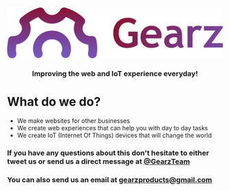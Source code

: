 <p align="middle">
  <img src="/gearz-logo.png" width="550"></img>
  <h3 align="middle">Improving the web and IoT experience everyday!</h2>
</p>


# What do we do?
- We make websites for other businesses
- We create web experiences that can help you with day to day tasks
- We create IoT (Internet Of Things) devices that will change the world

### If you have any questions about this don't hesitate to either tweet us or send us a direct message at [@GearzTeam](https://twitter.com/GearzTeam)
### You can also send us an email at **gearzproducts@gmail.com**
